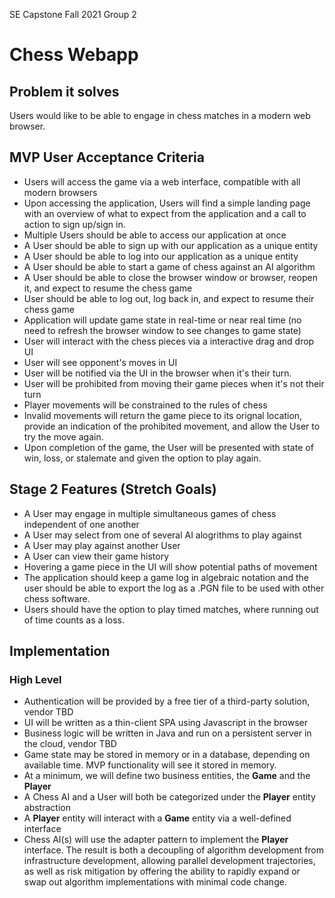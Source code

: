 SE Capstone Fall 2021 Group 2

# Chess Webapp

## Problem it solves

Users would like to be able to engage in chess matches in a modern web browser.

## MVP User Acceptance Criteria

- Users will access the game via a web interface, compatible with all modern browsers
- Upon accessing the application, Users will find a simple landing page with an overview of what to expect from the application and a call to action to sign up/sign in.
- Multiple Users should be able to access our application at once
- A User should be able to sign up with our application as a unique entity
- A User should be able to log into our application as a unique entity
- A User should be able to start a game of chess against an AI algorithm
- A User should be able to close the browser window or browser, reopen it, and expect to resume the chess game
- User should be able to log out, log back in, and expect to resume their chess game
- Application will update game state in real-time or near real time (no need to refresh the browser window to see changes to game state)
- User will interact with the chess pieces via a interactive drag and drop UI
- User will see opponent's moves in UI
- User will be notified via the UI in the browser when it's their turn.
- User will be prohibited from moving their game pieces when it's not their turn
- Player movements will be constrained to the rules of chess
- Invalid movements will return the game piece to its orignal location, provide an indication of the prohibited movement, and allow the User to try the move again.
- Upon completion of the game, the User will be presented with state of win, loss, or stalemate and given the option to play again.

## Stage 2 Features (Stretch Goals)

- A User may engage in multiple simultaneous games of chess independent of one another
- A User may select from one of several AI alogrithms to play against
- A User may play against another User
- A User can view their game history
- Hovering a game piece in the UI will show potential paths of movement
- The application should keep a game log in algebraic notation and the user should be able to export the log as a .PGN file to be used with other chess software.
- Users should have the option to play timed matches, where running out of time counts as a loss.

## Implementation

### High Level

- Authentication will be provided by a free tier of a third-party solution, vendor TBD
- UI will be written as a thin-client SPA using Javascript in the browser
- Business logic will be written in Java and run on a persistent server in the cloud, vendor TBD
- Game state may be stored in memory or in a database, depending on available time. MVP functionality will see it stored in memory.
- At a minimum, we will define two business entities, the **Game** and the **Player**
- A Chess AI and a User will both be categorized under the **Player** entity abstraction
- A **Player** entity will interact with a **Game** entity via a well-defined interface
- Chess AI(s) will use the adapter pattern to implement the **Player** interface. The result is both a decoupling of algorithm development from infrastructure development, allowing parallel development trajectories, as well as risk mitigation by offering the ability to rapidly expand or swap out algorithm implementations with minimal code change.
